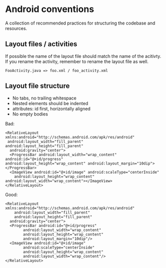 # Android conventions

A collection of recommended practices for structuring the codebase and
resources.

## Layout files / activities

If possible the name of the layout file should match the name of the acitivty.
If you rename the activity, remember to rename the layout file as well.

    FooActivity.java => foo.xml / foo_activity.xml

## Layout file structure

  * No tabs, no trailing whitespace
  * Nested elements should be indented
  * attributes: id first, horizontally aligned
  * No empty bodies


Bad:

    <RelativeLayout xmlns:android="http://schemas.android.com/apk/res/android"
     android:layout_width="fill_parent" android:layout_height="fill_parent"
      android:gravity="center">
      <ProgressBar android:layout_width="wrap_content"
    android:id="@+id/progress"
    android:layout_height="wrap_content" android:layout_margin="10dip"></ProgressBar>
      <ImageView android:id="@+id/image" android:scaleType="centerInside"
        android:layout_height="wrap_content" android:layout_width="wrap_content"></ImageView>
    </RelativeLayout>

Good:

    <RelativeLayout xmlns:android="http://schemas.android.com/apk/res/android"
        android:layout_width="fill_parent"
        android:layout_height="fill_parent"
      android:gravity="center">
      <ProgressBar android:id="@+id/progress"
            android:layout_width="wrap_content"
            android:layout_height="wrap_content"
            android:layout_margin="10dip"/>
      <ImageView android:id="@+id/image"
            android:scaleType="centerInside"
            android:layout_height="wrap_content"
            android:layout_width="wrap_content"/>
    </RelativeLayout>
